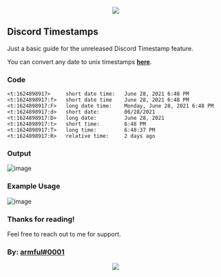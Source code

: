 <p align="center">
    <a href="https://discord.gg/MeD6HFx9fG">
  <img src="https://i.imgur.com/RZjyfjG.png"/>
    </a>
</p>

## Discord Timestamps

Just a basic guide for the unreleased Discord Timestamp feature.
  
You can convert any date to unix timestamps **[here](https://www.epochconverter.com/)**.


### Code

```
<t:1624898917>     short date time:   June 28, 2021 6:48 PM
<t:1624898917:f>   short date time    June 28, 2021 6:48 PM
<t:1624898917:F>   long date time:    Monday, June 28, 2021 6:48 PM
<t:1624898917:d>   short date:        06/28/2021
<t:1624898917:D>   long date:         June 28, 2021
<t:1624898917:t>   short time:        6:48 PM
<t:1624898917:T>   long time:         6:48:37 PM
<t:1624898917:R>   relative time:     2 days ago
```

### Output

![image](https://user-images.githubusercontent.com/55296171/124049324-7a3fbd80-da18-11eb-8411-1d290d5c921e.png)

### Example Usage

![image](https://user-images.githubusercontent.com/55296171/124049389-a8250200-da18-11eb-8175-4af6409bb6be.png)

### Thanks for reading!
Feel free to reach out to me for support.

### By: [armful#0001](https://github.com/armfxl)

<p align="center">
  <a href="https://discord.gg/MeD6HFx9fG">
  <img src="https://i.imgur.com/t2jixCo.png"/>
  </a>
</p>

